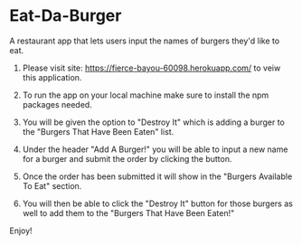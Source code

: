 # Eat-Da-Burger
A restaurant app that lets users input the names of burgers they'd like to eat.

1. Please visit site: https://fierce-bayou-60098.herokuapp.com/ to veiw this application.

1. To run the app on your local machine make sure to install the npm packages needed. 

2. You will be given the option to "Destroy It" which is adding a burger to the "Burgers That Have Been Eaten" list.

3. Under the header "Add A Burger!" you will be able to input a new name for a burger and submit the order by clicking the button.

4. Once the order has been submitted it will show in the "Burgers Available To Eat" section.

5. You will then be able to click the "Destroy It" button for those burgers as well to add them to the "Burgers That Have Been Eaten!"

Enjoy!
